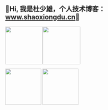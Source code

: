 ## 💖Hi, 我是杜少雄，个人技术博客： [<u>www.shaoxiongdu.cn</u>](http://www.shaoxiongdu.cn)💖

<img height="120px" src="https://github-readme-stats.vercel.app/api?username=shaoxiongdu&hide_border=false&hide_title=true&show_icons=true&include_all_commits=true&count_private=true&theme=buefy&locale=cn&line_height=20" /><img height="120px" src="https://github-readme-stats.vercel.app/api/top-langs/?hide_title=true&username=shaoxiongdu&exclude_repo =blog&hide_border=false&line_height=20&theme=flag-india&layout=compact&locale=cn" />

<img height='115px' src='https://github-readme-stats.vercel.app/api/pin/?username=shaoxiongdu&repo=CompoterNetworks&theme=vue' /> <img height='115px' src='https://github-readme-stats.vercel.app/api/pin/?username=shaoxiongdu&repo=blog&theme=vue' />

